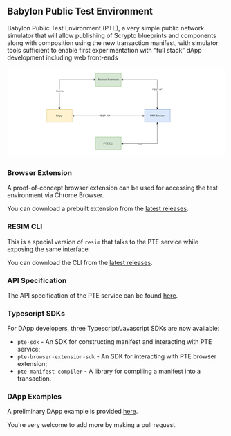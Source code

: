 ## Babylon Public Test Environment

Babylon Public Test Environment (PTE), a very simple public network simulator that will allow publishing of Scrypto blueprints and components along with composition using the new transaction manifest, with simulator tools sufficient to enable first experimentation with “full stack” dApp development including web front-ends

![Overview](./assets/overview.png)


### Browser Extension

A proof-of-concept browser extension can be used for accessing the test environment via Chrome Browser.

You can download a prebuilt extension from the [latest releases](https://github.com/radixdlt/babylon-pte/releases).


### RESIM CLI

This is a special version of `resim` that talks to the PTE service while exposing the same interface.

You can download the CLI from the [latest releases](https://github.com/radixdlt/babylon-pte/releases).


### API Specification

The API specification of the PTE service can be found [here](./pte-api-spec/api.yaml).


### Typescript SDKs

For DApp developers, three Typescript/Javascript SDKs are now available:

* `pte-sdk` - An SDK for constructing manifest and interacting with PTE service;
* `pte-browser-extension-sdk` - An SDK for interacting with PTE browser extension;
* `pte-manifest-compiler` - A library for compiling a manifest into a transaction.

### DApp Examples

A preliminary DApp example is provided [here](./examples/). 

You're very welcome to add more by making a pull request.
